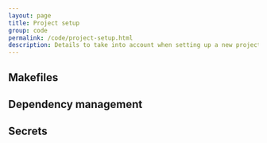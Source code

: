 ```yaml
---
layout: page
title: Project setup
group: code
permalink: /code/project-setup.html
description: Details to take into account when setting up a new project
---
```


## Makefiles

## Dependency management

## Secrets
